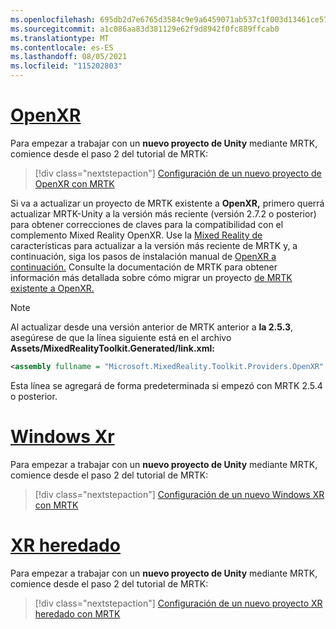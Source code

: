 ```yaml
---
ms.openlocfilehash: 695db2d7e6765d3584c9e9a6459071ab537c1f003d13461ce5736481b98b7495
ms.sourcegitcommit: a1c086aa83d381129e62f9d8942f0fc889ffcab0
ms.translationtype: MT
ms.contentlocale: es-ES
ms.lasthandoff: 08/05/2021
ms.locfileid: "115202803"
---
```

# <a name="openxr"></a>[OpenXR](#tab/openxr)

Para empezar a trabajar con un **nuevo proyecto de Unity** mediante MRTK, comience desde el paso 2 del tutorial de MRTK:

> [!div class="nextstepaction"]
> [Configuración de un nuevo proyecto de OpenXR con MRTK](../../tutorials/mr-learning-base-02.md?tabs=openxr)

Si va a actualizar un proyecto de MRTK existente a **OpenXR,** primero querrá actualizar MRTK-Unity a la versión más reciente (versión 2.7.2 o posterior) para obtener correcciones de claves para la compatibilidad con el complemento Mixed Reality OpenXR.  Use la [Mixed Reality de](../../welcome-to-mr-feature-tool.md) características para actualizar a la versión más reciente de MRTK y, a continuación, siga los pasos de instalación manual de [OpenXR a continuación.](#manual-setup-without-mrtk) Consulte la documentación de MRTK para obtener información más detallada sobre cómo migrar un proyecto [de MRTK existente a OpenXR.](/windows/mixed-reality/mrtk-unity/configuration/getting-started-with-mrtk-and-xrsdk#configuring-mrtk-for-the-xr-sdk-pipeline)

> [!NOTE]
> Al actualizar desde una versión anterior de MRTK anterior a **la 2.5.3**, asegúrese de que la línea siguiente está en el archivo **Assets/MixedRealityToolkit.Generated/link.xml:**
>
> ```xml
> <assembly fullname = "Microsoft.MixedReality.Toolkit.Providers.OpenXR" preserve="all"/>
> ```
>
> Esta línea se agregará de forma predeterminada si empezó con MRTK 2.5.4 o posterior.

# <a name="windows-xr"></a>[Windows Xr](#tab/windowsxr)

Para empezar a trabajar con un **nuevo proyecto de Unity** mediante MRTK, comience desde el paso 2 del tutorial de MRTK:

> [!div class="nextstepaction"]
> [Configuración de un nuevo Windows XR con MRTK](../../tutorials/mr-learning-base-02.md?tabs=winxr)

# <a name="legacy-xr"></a>[XR heredado](#tab/legacy)

Para empezar a trabajar con un **nuevo proyecto de Unity** mediante MRTK, comience desde el paso 2 del tutorial de MRTK:

> [!div class="nextstepaction"]
> [Configuración de un nuevo proyecto XR heredado con MRTK](../../tutorials/mr-learning-base-02.md?tabs=wsa)